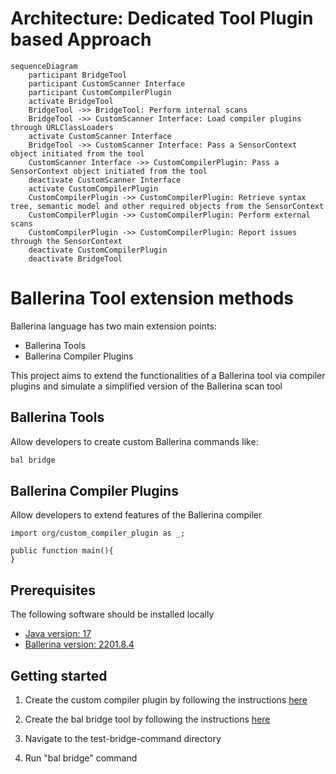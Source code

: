 # Architecture: Dedicated Tool Plugin based Approach

```mermaid
sequenceDiagram
    participant BridgeTool
    participant CustomScanner Interface
    participant CustomCompilerPlugin
    activate BridgeTool
    BridgeTool ->> BridgeTool: Perform internal scans
    BridgeTool ->> CustomScanner Interface: Load compiler plugins through URLClassLoaders
    activate CustomScanner Interface
    BridgeTool ->> CustomScanner Interface: Pass a SensorContext object initiated from the tool
    CustomScanner Interface ->> CustomCompilerPlugin: Pass a SensorContext object initiated from the tool
    deactivate CustomScanner Interface
    activate CustomCompilerPlugin
    CustomCompilerPlugin ->> CustomCompilerPlugin: Retrieve syntax tree, semantic model and other required objects from the SensorContext
    CustomCompilerPlugin ->> CustomCompilerPlugin: Perform external scans
    CustomCompilerPlugin ->> CustomCompilerPlugin: Report issues through the SensorContext
    deactivate CustomCompilerPlugin
    deactivate BridgeTool
```

# Ballerina Tool extension methods

Ballerina language has two main extension points:

- Ballerina Tools
- Ballerina Compiler Plugins

This project aims to extend the functionalities of a Ballerina tool via compiler plugins and simulate a
simplified version of the Ballerina scan tool

## Ballerina Tools

Allow developers to create custom Ballerina commands like:

```cmd
bal bridge
```

## Ballerina Compiler Plugins

Allow developers to extend features of the Ballerina compiler

```bal
import org/custom_compiler_plugin as _;

public function main(){
}
```

## Prerequisites

The following software should be installed locally

- [Java version: 17](https://adoptium.net/temurin/releases/?version=17)
- [Ballerina version: 2201.8.4](https://ballerina.io/downloads/archived/#swan-lake-archived-versions)

## Getting started

1. Create the custom compiler plugin by following the
   instructions [here](https://github.com/Xenowa/ballerina-tool-plugin-bridge/tree/main/CustomCompilerPlugin)

2. Create the bal bridge tool by following the
   instructions [here](https://github.com/Xenowa/ballerina-tool-plugin-bridge/tree/main/BridgeCommand)

3. Navigate to the test-bridge-command directory

4. Run "bal bridge" command